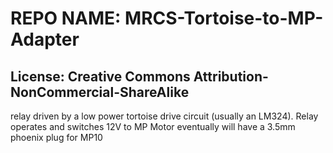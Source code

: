 # REPO NAME: MRCS-Tortoise-to-MP-Adapter

## License: Creative Commons Attribution-NonCommercial-ShareAlike

relay driven by a low power tortoise drive circuit (usually an LM324). Relay operates and switches 12V to MP Motor
eventually will have a 3.5mm phoenix plug for MP10

